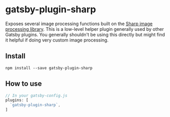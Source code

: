 # gatsby-plugin-sharp

Exposes several image processing functions built on the [Sharp image
processing library](https://github.com/lovell/sharp). This is a
low-level helper plugin generally used by other Gatsby plugins.  You
generally shouldn't be using this directly but might find it helpful if
doing very custom image processing.

## Install

`npm install --save gatsby-plugin-sharp`

## How to use

```javascript
// In your gatsby-config.js
plugins: [
  `gatsby-plugin-sharp`,
]
```
